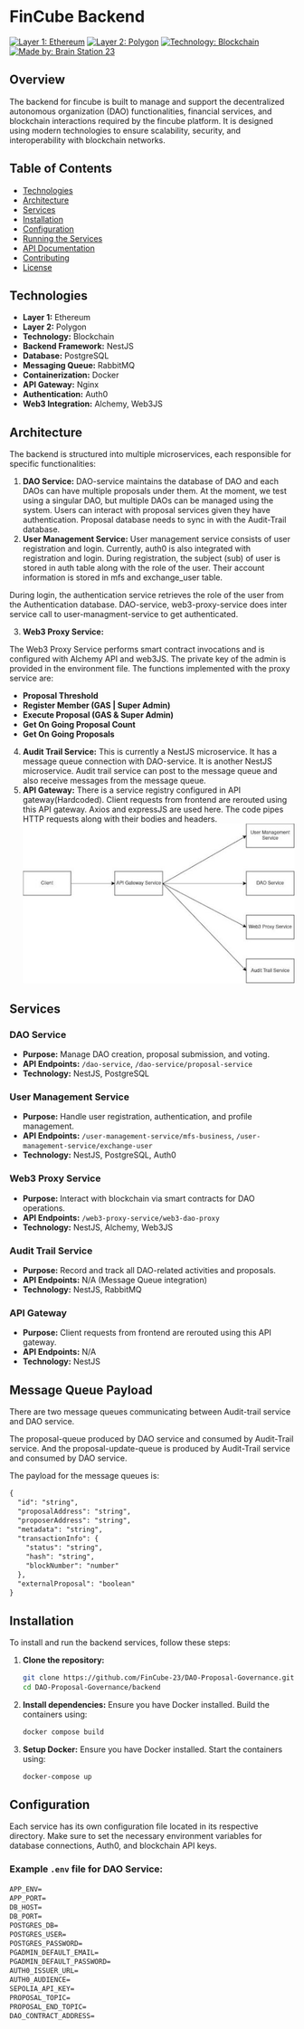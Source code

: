 # FinCube Backend

[![Layer 1: Ethereum](https://img.shields.io/badge/Layer%201-Ethereum-blue)](https://ethereum.org/)
[![Layer 2: Polygon](https://img.shields.io/badge/Layer%202-Polygon-blueviolet)](https://polygon.technology/)
[![Technology: Blockchain](https://img.shields.io/badge/Technology-Blockchain-lightgrey)](https://www.blockchain.com/)
[![Made by: Brain Station 23](https://img.shields.io/badge/Made%20by-Brain%20Station%2023-green)](https://brainstation-23.com/)

## Overview

The backend for fincube is built to manage and support the decentralized autonomous organization (DAO) functionalities, financial services, and blockchain interactions required by the fincube platform. It is designed using modern technologies to ensure scalability, security, and interoperability with blockchain networks.

## Table of Contents

- [Technologies](#technologies)
- [Architecture](#architecture)
- [Services](#services)
- [Installation](#installation)
- [Configuration](#configuration)
- [Running the Services](#running-the-services)
- [API Documentation](#api-documentation)
- [Contributing](#contributing)
- [License](#license)

## Technologies

- **Layer 1:** Ethereum
- **Layer 2:** Polygon
- **Technology:** Blockchain
- **Backend Framework:** NestJS
- **Database:** PostgreSQL
- **Messaging Queue:** RabbitMQ
- **Containerization:** Docker
- **API Gateway:** Nginx
- **Authentication:** Auth0
- **Web3 Integration:** Alchemy, Web3JS

## Architecture

The backend is structured into multiple microservices, each responsible for specific functionalities:

1. **DAO Service:** DAO-service maintains the database of DAO and each DAOs can have multiple proposals under them. At the moment, we test using a singular DAO, but multiple DAOs can be managed using the system. Users can interact with proposal services given they have authentication. Proposal database needs to sync in with the Audit-Trail database. 
2. **User Management Service:** User management service consists of user registration and login. Currently, auth0 is also integrated with registration and login. 
During registration, the subject (sub) of user is stored in auth table along with the role of the user. Their account information is stored in mfs and exchange_user table. 

During login, the authentication service retrieves the role of the user from the Authentication database. DAO-service, web3-proxy-service does inter service call to user-managment-service to get authenticated.

3. **Web3 Proxy Service:** 

The Web3 Proxy Service performs smart contract invocations and is configured with Alchemy API and web3JS. The private key of the admin is provided in the environment file. The functions implemented with the proxy service are:

- **Proposal Threshold**
- **Register Member (GAS | Super Admin)**
- **Execute Proposal (GAS & Super Admin)**
- **Get On Going Proposal Count**
- **Get On Going Proposals**

4. **Audit Trail Service:** This is currently a NestJS microservice. It has a message queue connection with DAO-service. It is another NestJS microservice. Audit trail service can post to the message queue and also receive messages from the message queue. 
5. **API Gateway:** There is a service registry configured in API gateway(Hardcoded). Client requests from frontend are rerouted using this API gateway. Axios and expressJS are used here. The code pipes HTTP requests along with their bodies and headers.
![API gateway](APIgateway.jpg)


## Services

### DAO Service

- **Purpose:** Manage DAO creation, proposal submission, and voting.
- **API Endpoints:** `/dao-service`, `/dao-service/proposal-service`
- **Technology:** NestJS, PostgreSQL

### User Management Service

- **Purpose:** Handle user registration, authentication, and profile management.
- **API Endpoints:** `/user-management-service/mfs-business`, `/user-management-service/exchange-user`
- **Technology:** NestJS, PostgreSQL, Auth0

### Web3 Proxy Service

- **Purpose:** Interact with blockchain via smart contracts for DAO operations.
- **API Endpoints:** `/web3-proxy-service/web3-dao-proxy`
- **Technology:** NestJS, Alchemy, Web3JS

### Audit Trail Service

- **Purpose:** Record and track all DAO-related activities and proposals.
- **API Endpoints:** N/A (Message Queue integration)
- **Technology:** NestJS, RabbitMQ

### API Gateway

- **Purpose:** Client requests from frontend are rerouted using this API gateway.
- **API Endpoints:** N/A
- **Technology:** NestJS

## Message Queue Payload
There are two message queues communicating between Audit-trail service and DAO service. 

The proposal-queue produced by DAO service and consumed by Audit-Trail service. And the proposal-update-queue is produced by Audit-Trail service and consumed by DAO service. 

The payload for the message queues is:
```
{
  "id": "string",
  "proposalAddress": "string",
  "proposerAddress": "string",
  "metadata": "string",
  "transactionInfo": {
    "status": "string",
    "hash": "string",
    "blockNumber": "number"
  },
  "externalProposal": "boolean"
}
```

## Installation

To install and run the backend services, follow these steps:

1. **Clone the repository:**
    ```bash
    git clone https://github.com/FinCube-23/DAO-Proposal-Governance.git
    cd DAO-Proposal-Governance/backend
    ```

2. **Install dependencies:**
    Ensure you have Docker installed. Build the containers using:
    ```bash
    docker compose build
    ```

3. **Setup Docker:**
    Ensure you have Docker installed. Start the containers using:
    ```bash
    docker-compose up 
    ```

## Configuration

Each service has its own configuration file located in its respective directory. Make sure to set the necessary environment variables for database connections, Auth0, and blockchain API keys.

### Example `.env` file for DAO Service:
```plaintext
APP_ENV=
APP_PORT=
DB_HOST=
DB_PORT=
POSTGRES_DB=
POSTGRES_USER=
POSTGRES_PASSWORD=
PGADMIN_DEFAULT_EMAIL=
PGADMIN_DEFAULT_PASSWORD=
AUTH0_ISSUER_URL= 
AUTH0_AUDIENCE= 
SEPOLIA_API_KEY=
PROPOSAL_TOPIC=
PROPOSAL_END_TOPIC=
DAO_CONTRACT_ADDRESS= 

 ```
